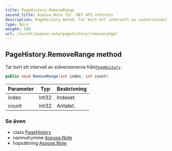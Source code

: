 ```yaml
---
title: PageHistory.RemoveRange
second_title: Aspose.Note för .NET API-referens
description: PageHistory metod. Tar bort ett intervall av sidversionerna frånPageHistory .
type: docs
weight: 160
url: /sv/net/aspose.note/pagehistory/removerange/
---
```

## PageHistory.RemoveRange method

Tar bort ett intervall av sidversionerna från[`PageHistory`](../) .

```csharp
public void RemoveRange(int index, int count)
```

| Parameter | Typ | Beskrivning |
| --- | --- | --- |
| index | Int32 | Indexet. |
| count | Int32 | Antalet. |

### Se även

* class [PageHistory](../)
* namnutrymme [Aspose.Note](../../pagehistory/)
* hopsättning [Aspose.Note](../../../)


